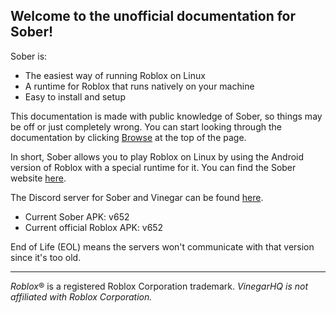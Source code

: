 ## Welcome to the unofficial documentation for Sober!

Sober is:
* The easiest way of running Roblox on Linux
* A runtime for Roblox that runs natively on your machine
* Easy to install and setup

This documentation is made with public knowledge of Sober, so things may be off or just completely wrong. You can start looking through the documentation by clicking [Browse](../browser.html) at the top of the page.

In short, Sober allows you to play Roblox on Linux by using the Android version of Roblox with a special runtime for it. You can find the Sober website [here](https://sober.vinegarhq.org/).

The Discord server for Sober and Vinegar can be found [here](https://discord.gg/vinegarhq-1069506340973707304).


* Current Sober APK: v652
* Current official Roblox APK: v652

<p class="tiny">End of Life (EOL) means the servers won't communicate with that version since it's too old.</p>

<hr>

*Roblox*® is a registered Roblox Corporation trademark. *VinegarHQ is not affiliated with Roblox Corporation.*
